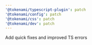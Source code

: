 ```yaml
---
'@tokenami/typescript-plugin': patch
'@tokenami/config': patch
'@tokenami/css': patch
'@tokenami/dev': patch
---
```


Add quick fixes and improved TS errors
